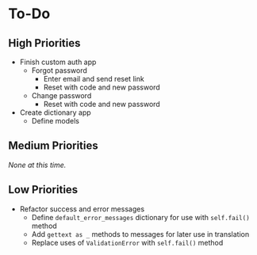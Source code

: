 # To-Do

## High Priorities

- Finish custom auth app
  - Forgot password
    - Enter email and send reset link
    - Reset with code and new password
  - Change password
    - Reset with code and new password
- Create dictionary app
  - Define models

## Medium Priorities

*None at this time.*

## Low Priorities

- Refactor success and error messages
  - Define `default_error_messages` dictionary for use with `self.fail()` method
  - Add `gettext as _` methods to messages for later use in translation
  - Replace uses of `ValidationError` with `self.fail()` method

